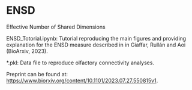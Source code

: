 # ENSD
Effective Number of Shared Dimensions

ENSD_Totorial.ipynb: Tutorial reproducing the main figures and providing explanation for the ENSD measure described in in Giaffar, Rullán and Aoi (BioArxiv, 2023). 

*.pkl: Data file to reproduce olfactory connectivity analyses. 

Preprint can be found at: https://www.biorxiv.org/content/10.1101/2023.07.27.550815v1.
